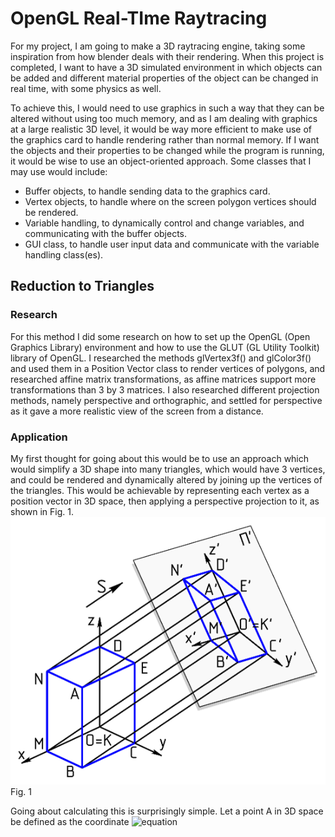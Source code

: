 # OpenGL Real-TIme Raytracing

For my project, I am going to make a 3D raytracing engine, taking some inspiration from how blender deals with their rendering. When this project is completed, I want to have a 3D simulated environment in which objects can be added and different material properties of the object can be changed in real time, with some physics as well.

To achieve this, I would need to use graphics in such a way that they can be altered without using too much memory, and as I am dealing with graphics at a large realistic 3D level, it would be way more efficient to make use of the graphics card to handle rendering rather than normal memory. If I want the objects and their properties to be changed while the program is running, it would be wise to use an object-oriented approach. Some classes that I may use would include:
-	Buffer objects, to handle sending data to the graphics card.
-	Vertex objects, to handle where on the screen polygon vertices should be rendered.
-	Variable handling, to dynamically control and change variables, and communicating with the buffer objects.
-	GUI class, to handle user input data and communicate with the variable handling class(es).

## Reduction to Triangles

### Research

For this method I did some research on how to set up the OpenGL (Open Graphics Library) environment and how to use the GLUT (GL Utility Toolkit) library of OpenGL. I researched the methods glVertex3f() and glColor3f() and used them in a Position Vector class to render vertices of polygons, and researched affine matrix transformations, as affine matrices support more transformations than 3 by 3 matrices. I also researched different projection methods, namely perspective and orthographic, and settled for perspective as it gave a more realistic view of the screen from a distance.

### Application

My first thought for going about this would be to use an approach which would simplify a 3D shape into many triangles, which would have 3 vertices, and could be rendered and dynamically altered by joining up the vertices of the triangles. This would be achievable by representing each vertex as a position vector in 3D space, then applying a perspective projection to it, as shown in Fig. 1.
![perspecive projection](https://github.com/Bozmoss/CourseWork/blob/master/README-resources/perspectiveProjection.png?raw=true)Fig. 1

Going about calculating this is surprisingly simple. Let a point A in 3D space be defined as the coordinate ![equation](https://latex.codecogs.com/svg.image?(x,y,z))

